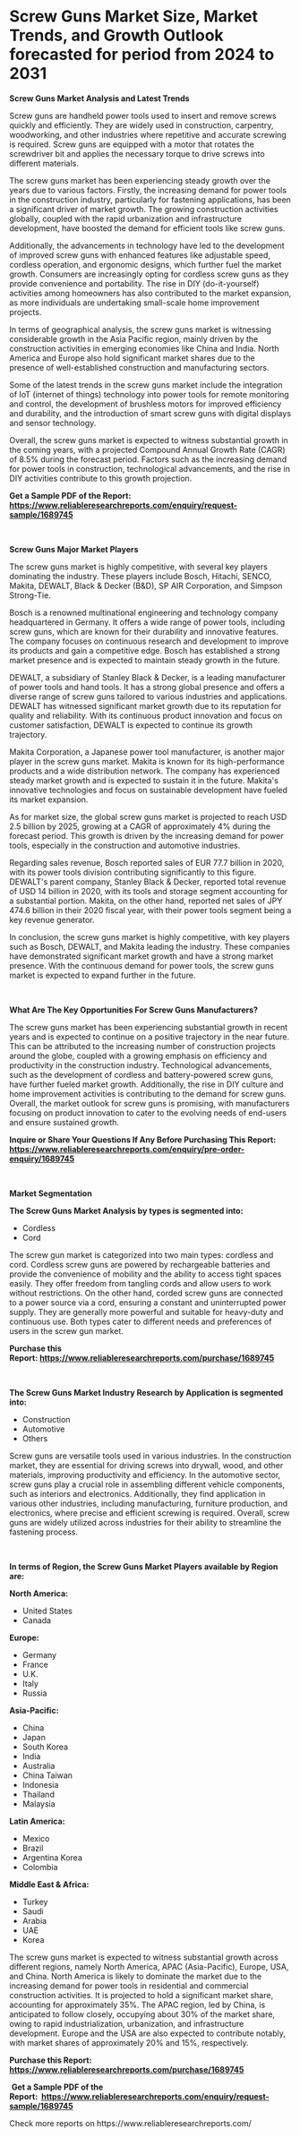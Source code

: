 <p><h1>Screw Guns Market Size, Market Trends, and Growth Outlook forecasted for period from 2024 to 2031</h1></p><p><strong>Screw Guns Market Analysis and Latest Trends</strong></p>
<p><p>Screw guns are handheld power tools used to insert and remove screws quickly and efficiently. They are widely used in construction, carpentry, woodworking, and other industries where repetitive and accurate screwing is required. Screw guns are equipped with a motor that rotates the screwdriver bit and applies the necessary torque to drive screws into different materials.</p><p>The screw guns market has been experiencing steady growth over the years due to various factors. Firstly, the increasing demand for power tools in the construction industry, particularly for fastening applications, has been a significant driver of market growth. The growing construction activities globally, coupled with the rapid urbanization and infrastructure development, have boosted the demand for efficient tools like screw guns.</p><p>Additionally, the advancements in technology have led to the development of improved screw guns with enhanced features like adjustable speed, cordless operation, and ergonomic designs, which further fuel the market growth. Consumers are increasingly opting for cordless screw guns as they provide convenience and portability. The rise in DIY (do-it-yourself) activities among homeowners has also contributed to the market expansion, as more individuals are undertaking small-scale home improvement projects.</p><p>In terms of geographical analysis, the screw guns market is witnessing considerable growth in the Asia Pacific region, mainly driven by the construction activities in emerging economies like China and India. North America and Europe also hold significant market shares due to the presence of well-established construction and manufacturing sectors.</p><p>Some of the latest trends in the screw guns market include the integration of IoT (internet of things) technology into power tools for remote monitoring and control, the development of brushless motors for improved efficiency and durability, and the introduction of smart screw guns with digital displays and sensor technology.</p><p>Overall, the screw guns market is expected to witness substantial growth in the coming years, with a projected Compound Annual Growth Rate (CAGR) of 8.5% during the forecast period. Factors such as the increasing demand for power tools in construction, technological advancements, and the rise in DIY activities contribute to this growth projection.</p></p>
<p><strong>Get a Sample PDF of the Report:&nbsp; <a href="https://www.reliableresearchreports.com/enquiry/request-sample/1689745">https://www.reliableresearchreports.com/enquiry/request-sample/1689745</a></strong></p>
<p>&nbsp;</p>
<p><strong>Screw Guns Major Market Players</strong></p>
<p><p>The screw guns market is highly competitive, with several key players dominating the industry. These players include Bosch, Hitachi, SENCO, Makita, DEWALT, Black & Decker (B&D), SP AIR Corporation, and Simpson Strong-Tie.</p><p>Bosch is a renowned multinational engineering and technology company headquartered in Germany. It offers a wide range of power tools, including screw guns, which are known for their durability and innovative features. The company focuses on continuous research and development to improve its products and gain a competitive edge. Bosch has established a strong market presence and is expected to maintain steady growth in the future.</p><p>DEWALT, a subsidiary of Stanley Black & Decker, is a leading manufacturer of power tools and hand tools. It has a strong global presence and offers a diverse range of screw guns tailored to various industries and applications. DEWALT has witnessed significant market growth due to its reputation for quality and reliability. With its continuous product innovation and focus on customer satisfaction, DEWALT is expected to continue its growth trajectory.</p><p>Makita Corporation, a Japanese power tool manufacturer, is another major player in the screw guns market. Makita is known for its high-performance products and a wide distribution network. The company has experienced steady market growth and is expected to sustain it in the future. Makita's innovative technologies and focus on sustainable development have fueled its market expansion.</p><p>As for market size, the global screw guns market is projected to reach USD 2.5 billion by 2025, growing at a CAGR of approximately 4% during the forecast period. This growth is driven by the increasing demand for power tools, especially in the construction and automotive industries.</p><p>Regarding sales revenue, Bosch reported sales of EUR 77.7 billion in 2020, with its power tools division contributing significantly to this figure. DEWALT's parent company, Stanley Black & Decker, reported total revenue of USD 14 billion in 2020, with its tools and storage segment accounting for a substantial portion. Makita, on the other hand, reported net sales of JPY 474.6 billion in their 2020 fiscal year, with their power tools segment being a key revenue generator.</p><p>In conclusion, the screw guns market is highly competitive, with key players such as Bosch, DEWALT, and Makita leading the industry. These companies have demonstrated significant market growth and have a strong market presence. With the continuous demand for power tools, the screw guns market is expected to expand further in the future.</p></p>
<p>&nbsp;</p>
<p><strong>What Are The Key Opportunities For Screw Guns Manufacturers?</strong></p>
<p><p>The screw guns market has been experiencing substantial growth in recent years and is expected to continue on a positive trajectory in the near future. This can be attributed to the increasing number of construction projects around the globe, coupled with a growing emphasis on efficiency and productivity in the construction industry. Technological advancements, such as the development of cordless and battery-powered screw guns, have further fueled market growth. Additionally, the rise in DIY culture and home improvement activities is contributing to the demand for screw guns. Overall, the market outlook for screw guns is promising, with manufacturers focusing on product innovation to cater to the evolving needs of end-users and ensure sustained growth.</p></p>
<p><strong>Inquire or Share Your Questions If Any Before Purchasing This Report: <a href="https://www.reliableresearchreports.com/enquiry/pre-order-enquiry/1689745">https://www.reliableresearchreports.com/enquiry/pre-order-enquiry/1689745</a></strong></p>
<p>&nbsp;</p>
<p><strong>Market Segmentation</strong></p>
<p><strong>The Screw Guns Market Analysis by types is segmented into:</strong></p>
<p><ul><li>Cordless</li><li>Cord</li></ul></p>
<p><p>The screw gun market is categorized into two main types: cordless and cord. Cordless screw guns are powered by rechargeable batteries and provide the convenience of mobility and the ability to access tight spaces easily. They offer freedom from tangling cords and allow users to work without restrictions. On the other hand, corded screw guns are connected to a power source via a cord, ensuring a constant and uninterrupted power supply. They are generally more powerful and suitable for heavy-duty and continuous use. Both types cater to different needs and preferences of users in the screw gun market.</p></p>
<p><strong>Purchase this Report:&nbsp;<a href="https://www.reliableresearchreports.com/purchase/1689745">https://www.reliableresearchreports.com/purchase/1689745</a></strong></p>
<p>&nbsp;</p>
<p><strong>The Screw Guns Market Industry Research by Application is segmented into:</strong></p>
<p><ul><li>Construction</li><li>Automotive</li><li>Others</li></ul></p>
<p><p>Screw guns are versatile tools used in various industries. In the construction market, they are essential for driving screws into drywall, wood, and other materials, improving productivity and efficiency. In the automotive sector, screw guns play a crucial role in assembling different vehicle components, such as interiors and electronics. Additionally, they find application in various other industries, including manufacturing, furniture production, and electronics, where precise and efficient screwing is required. Overall, screw guns are widely utilized across industries for their ability to streamline the fastening process.</p></p>
<p>&nbsp;</p>
<p><strong>In terms of Region, the Screw Guns Market Players available by Region are:</strong></p>
<p>
    <p> <strong> North America: </strong>
        <ul>
            <li>United States</li>
            <li>Canada</li>
        </ul>
        </p> 
    <p> <strong> Europe: </strong>
        <ul>
            <li>Germany</li>
            <li>France</li>
            <li>U.K.</li>
            <li>Italy</li>
            <li>Russia</li>
        </ul>
        </p> 
    <p> <strong> Asia-Pacific: </strong>
        <ul>
            <li>China</li>
            <li>Japan</li>
            <li>South Korea</li>
            <li>India</li>
            <li>Australia</li>
            <li>China Taiwan</li>
            <li>Indonesia</li>
            <li>Thailand</li>
            <li>Malaysia</li>
        </ul>
        </p> 
    <p> <strong> Latin America: </strong>
        <ul>
            <li>Mexico</li>
            <li>Brazil</li>
            <li>Argentina Korea</li>
            <li>Colombia</li>
        </ul>
        </p> 
    <p> <strong> Middle East & Africa: </strong>
        <ul>
            <li>Turkey</li>
            <li>Saudi</li>
            <li>Arabia</li>
            <li>UAE</li>
            <li>Korea</li>
        </ul>
    </p>
    </p>
<p><p>The screw guns market is expected to witness substantial growth across different regions, namely North America, APAC (Asia-Pacific), Europe, USA, and China. North America is likely to dominate the market due to the increasing demand for power tools in residential and commercial construction activities. It is projected to hold a significant market share, accounting for approximately 35%. The APAC region, led by China, is anticipated to follow closely, occupying about 30% of the market share, owing to rapid industrialization, urbanization, and infrastructure development. Europe and the USA are also expected to contribute notably, with market shares of approximately 20% and 15%, respectively.</p></p>
<p><strong>Purchase this Report: <a href="https://www.reliableresearchreports.com/purchase/1689745">https://www.reliableresearchreports.com/purchase/1689745</a></strong></p>
<p>&nbsp;<strong>Get a Sample PDF of the Report:&nbsp;&nbsp;<a href="https://www.reliableresearchreports.com/enquiry/request-sample/1689745">https://www.reliableresearchreports.com/enquiry/request-sample/1689745</a></strong></p>
<p><strong></strong></p>
<p>Check more reports on https://www.reliableresearchreports.com/</p>